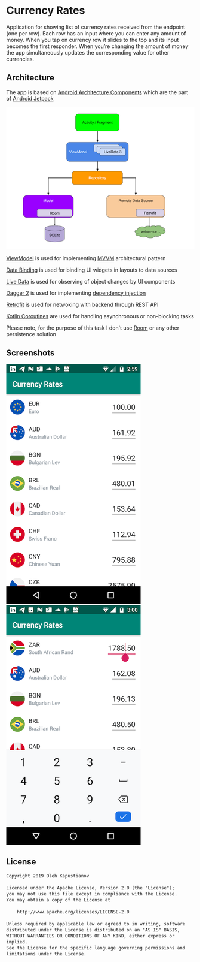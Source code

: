 # Currency Rates

Application for showing list of currency rates received from the endpoint (one per row). 
Each row has an input where you can enter any amount of money. 
When you tap on currency row it slides to the top and its input becomes the first responder. 
When you’re changing the amount of money the app simultaneously updates the corresponding value for other currencies.

## Architecture

The app is based on [Android Architecture Components](https://developer.android.com/topic/libraries/architecture) 
which are the part of [Android Jetpack](https://developer.android.com/jetpack)

![](./screenshots/android-architecture.png)

[ViewModel](https://developer.android.com/topic/libraries/architecture/viewmodel) is used for implementing [MVVM](https://en.wikipedia.org/wiki/Model–view–viewmodel)
architectural pattern

[Data Binding](https://developer.android.com/topic/libraries/data-binding/) is used for binding UI widgets in layouts to
data sources

[Live Data](https://developer.android.com/topic/libraries/architecture/livedata) is used for observing of object changes by UI components

[Dagger 2](https://dagger.dev/android.html) is used for implementing [dependency injection](https://en.wikipedia.org/wiki/Dependency_injection)

[Retrofit](https://square.github.io/retrofit/) is used for netwoking with backend through REST API

[Kotlin Coroutines](https://kotlinlang.org/docs/reference/coroutines-overview.html) are used for handling asynchronous or non-blocking tasks

Please note, for the purpose of this task I don't use [Room](https://developer.android.com/training/data-storage/room/index.html) or any other persistence solution

## Screenshots

![](./screenshots/Screenshot_20190927-145948.png)&nbsp;&nbsp;&nbsp;&nbsp;
![](./screenshots/Screenshot_20190927-150030.png)

## License

    Copyright 2019 Oleh Kapustianov

    Licensed under the Apache License, Version 2.0 (the "License");
    you may not use this file except in compliance with the License.
    You may obtain a copy of the License at

        http://www.apache.org/licenses/LICENSE-2.0

    Unless required by applicable law or agreed to in writing, software
    distributed under the License is distributed on an "AS IS" BASIS,
    WITHOUT WARRANTIES OR CONDITIONS OF ANY KIND, either express or implied.
    See the License for the specific language governing permissions and
    limitations under the License.
